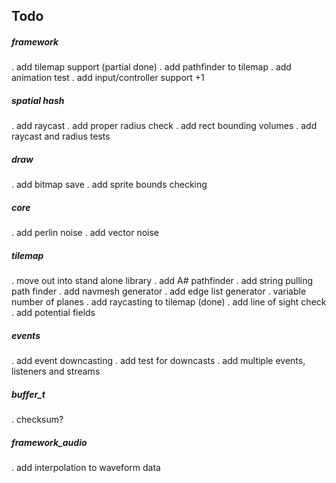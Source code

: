 ## Todo

##### framework
. add tilemap support (partial done)
. add pathfinder to tilemap
. add animation test
. add input/controller support +1

##### spatial hash
. add raycast
. add proper radius check
. add rect bounding volumes
. add raycast and radius tests

##### draw
. add bitmap save
. add sprite bounds checking

##### core
. add perlin noise
. add vector noise

##### tilemap
. move out into stand alone library
. add A# pathfinder
. add string pulling path finder
. add navmesh generator
. add edge list generator
. variable number of planes
. add raycasting to tilemap (done)
. add line of sight check
. add potential fields

##### events
. add event downcasting
. add test for downcasts
. add multiple events, listeners and streams

##### buffer_t
. checksum?

##### framework_audio
. add interpolation to waveform data
